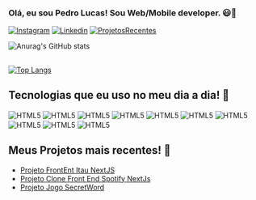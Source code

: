 

### Olá, eu sou Pedro Lucas! Sou Web/Mobile developer. 😃🚀

[![Instagram](https://img.shields.io/badge/Instagram-E4405F?style=for-the-badge&logo=instagram&logoColor=white)](instagram.com/devpls)
[![Linkedin](https://img.shields.io/badge/LinkedIn-0077B5?style=for-the-badge&logo=linkedin&logoColor=white)](https://www.linkedin.com/in/pedrolucc11/)
[![ProjetosRecentes](https://img.shields.io/badge/Vercel-000000?style=for-the-badge&logo=vercel&logoColor=white)](https://landingpageitau.vercel.app/)

![Anurag's GitHub stats](https://github-readme-stats.vercel.app/api?username=webdevpls&show_icons=true&theme=dracula)
## 
[![Top Langs](https://github-readme-stats.vercel.app/api/top-langs/?username=webdevpls&layout=donut)](https://github.com/anuraghazra/github-readme-stats)

## Tecnologias que eu uso no meu dia a dia! 👀

<div style="display: inline_block><br/>
<img  align="center" alt="HTML5" src="https://img.shields.io/badge/HTML5-E34F26?style=for-the-badge&logo=html5&logoColor=white"/>
<img  align="center" alt="HTML5" src="https://img.shields.io/badge/JavaScript-323330?style=for-the-badge&logo=javascript&logoColor=F7DF1E"/>
<img  align="center" alt="HTML5" src="https://img.shields.io/badge/CSS-239120?&style=for-the-badge&logo=css3&logoColor=white"/>
<img  align="center" alt="HTML5" src="https://img.shields.io/badge/TypeScript-007ACC?style=for-the-badge&logo=typescript&logoColor=white"/>
<img  align="center" alt="HTML5" src="https://img.shields.io/badge/React-20232A?style=for-the-badge&logo=react&logoColor=61DAFB"/>
<img  align="center" alt="HTML5" src="https://img.shields.io/badge/Next-black?style=for-the-badge&logo=next.js&logoColor=white"/>
<img  align="center" alt="HTML5" src="https://img.shields.io/badge/Java-ED8B00?style=for-the-badge&logo=openjdk&logoColor=white"/>
<img  align="center" alt="HTML5" src="https://img.shields.io/badge/React_Native-20232A?style=for-the-badge&logo=react&logoColor=61DAFB"/>
<img  align="center" alt="HTML5" src="https://img.shields.io/badge/Tailwind_CSS-38B2AC?style=for-the-badge&logo=tailwind-css&logoColor=white"/>
<img  align="center" alt="HTML5" src="https://img.shields.io/badge/Bootstrap-563D7C?style=for-the-badge&logo=bootstrap&logoColor=white"/>
<img  align="center" alt="HTML5" src="https://img.shields.io/badge/MySQL-00000F?style=for-the-badge&logo=mysql&logoColor=white"/>




</div>


## Meus Projetos mais recentes! 🚀
- [Projeto FrontEnt Itau NextJS](https://landingpageitau.vercel.app/)
- [Projeto Clone Front End Spotify NextJs](https://spotify-clone-front-end.vercel.app/)
- [Projeto Jogo SecretWord](https://secretwordgame-dusky.vercel.app/)


